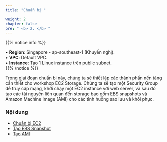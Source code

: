 ```yaml
---
title: "Chuẩn bị "

weight: 2
chapter: false
pre: " <b> 2. </b> "
---
```


{{% notice info %}}

• **Region**: Singapore - ap-southeast-1 (Khuyến nghị).  
• **VPC**: Default VPC.  
• **Instance**: Tạo 1 Linux instance trên public subnet.  
{{% /notice %}}




Trong giai đoạn chuẩn bị này, chúng ta sẽ thiết lập các thành phần nền tảng cần thiết cho workshop EC2 Storage. Chúng ta sẽ tạo một Security Group để truy cập mạng, khởi chạy một EC2 instance với web server, và sau đó tạo các tài nguyên liên quan đến storage bao gồm EBS snapshots và Amazon Machine Image (AMI) cho các tình huống sao lưu và khôi phục.

### Nội dung

- [Chuẩn bị EC2](2.1-createec2/)
- [Tạo EBS Snapshot](2.2-create-ebs-snapshot/)
- [Tạo AMI](2.3-create-ami/)